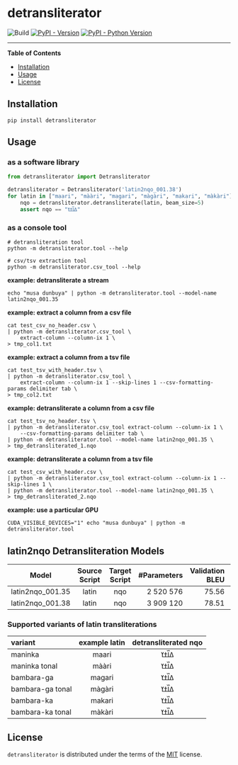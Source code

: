 # detransliterator

![Build](https://github.com/mdoumbouya/detransliterator/actions/workflows/ci.yaml/badge.svg) [![PyPI - Version](https://img.shields.io/pypi/v/detransliterator.svg)](https://pypi.org/project/detransliterator)
[![PyPI - Python Version](https://img.shields.io/pypi/pyversions/detransliterator.svg)](https://pypi.org/project/detransliterator)




-----

**Table of Contents**

- [Installation](#installation)
- [Usage](#usage)
- [License](#license)

## Installation

```console
pip install detransliterator
```

## Usage

### as a software library
```python
from detransliterator import Detransliterator

detransliterator = Detransliterator('latin2nqo_001.38')
for latin in ["maari", "mààri", "magari", "màgàri", "makari", "màkàri"]:
    nqo = detransliterator.detransliterate(latin, beam_size=5)
    assert nqo == "ߡߊ߰ߙߌ"
```

### as a console tool
```console
# detransliteration tool
python -m detransliterator.tool --help

# csv/tsv extraction tool
python -m detransliterator.csv_tool --help
```

**example: detransliterate a stream**
```console
echo "musa dunbuya" | python -m detransliterator.tool --model-name latin2nqo_001.35
```

**example: extract a column from a csv file**
```console
cat test_csv_no_header.csv \
| python -m detransliterator.csv_tool \
    extract-column --column-ix 1 \
> tmp_col1.txt
```

**example: extract a column from  a tsv file**
```console
cat test_tsv_with_header.tsv \
| python -m detransliterator.csv_tool \
    extract-column --column-ix 1 --skip-lines 1 --csv-formatting-params delimiter tab \
> tmp_col2.txt
```

**example: detransliterate a column from a csv file**
```console
cat test_tsv_no_header.tsv \
| python -m detransliterator.csv_tool extract-column --column-ix 1 \
    --csv-formatting-params delimiter tab \
| python -m detransliterator.tool --model-name latin2nqo_001.35 \
> tmp_detransliterated_1.nqo
```

**example: detransliterate a column from a tsv file**
```console
cat test_csv_with_header.csv \
| python -m detransliterator.csv_tool extract-column --column-ix 1 --skip-lines 1 \
| python -m detransliterator.tool --model-name latin2nqo_001.35 \
> tmp_detransliterated_2.nqo
```

**example: use a particular GPU**
```console
CUDA_VISIBLE_DEVICES="1" echo "musa dunbuya" | python -m detransliterator.tool
```

## latin2nqo Detransliteration Models
|Model|Source Script|Target Script|#Parameters|Validation BLEU|Test BLEU|
|:--:|:--:|:--:|--:|--:|--:|
|latin2nqo_001.35|latin|nqo|2 520 576|75.56|74.14|
|latin2nqo_001.38|latin|nqo|3 909 120|78.51|77.06|

### Supported variants of latin transliterations
|variant|example latin|detransliterated nqo|
|:--|:--:|:--:|
|maninka | maari | ߡߊ߰ߙߌ |
|maninka tonal | mààri| ߡߊ߰ߙߌ |
|bambara-ga | magari| ߡߊ߰ߙߌ |
|bambara-ga tonal | màgàri| ߡߊ߰ߙߌ |
|bambara-ka | makari| ߡߊ߰ߙߌ |
|bambara-ka tonal | màkàri| ߡߊ߰ߙߌ |


## License

`detransliterator` is distributed under the terms of the [MIT](https://spdx.org/licenses/MIT.html) license.
